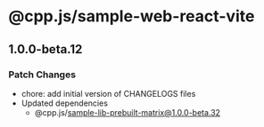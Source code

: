 # @cpp.js/sample-web-react-vite

## 1.0.0-beta.12

### Patch Changes

- chore: add initial version of CHANGELOGS files
- Updated dependencies
  - @cpp.js/sample-lib-prebuilt-matrix@1.0.0-beta.32
